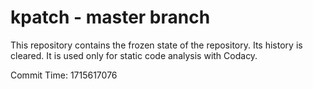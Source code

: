 # kpatch - master branch

This repository contains the frozen state of the repository.
Its history is cleared. It is used only for static code
analysis with Codacy.

Commit Time: 1715617076